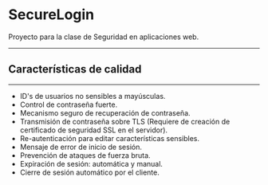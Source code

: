 SecureLogin
===========

Proyecto para la clase de Seguridad en aplicaciones web.

---

## Características de calidad
---

* ID's de usuarios no sensibles a mayúsculas.
* Control de contraseña fuerte.
* Mecanismo seguro de recuperación de contraseña.
* Transmisión de contraseña sobre TLS (Requiere de creación de certificado de seguridad SSL en el servidor).
* Re-autenticación para editar características sensibles.
* Mensaje de error de inicio de sesión.
* Prevención de ataques de fuerza bruta.
* Expiración de sesión: automática y manual.
* Cierre de sesión automático por el cliente.
